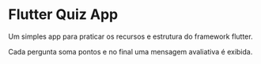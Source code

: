 # Flutter Quiz App

Um simples app para praticar os recursos e estrutura do framework flutter.

Cada pergunta soma pontos e no final uma mensagem avaliativa é exibida.